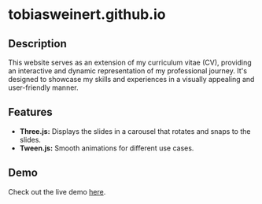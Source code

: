 # tobiasweinert.github.io
## Description

This website serves as an extension of my curriculum vitae (CV), providing an interactive and dynamic representation of my professional journey. It's designed to showcase my skills and experiences in a visually appealing and user-friendly manner.

## Features
- **Three.js:** Displays the slides in a carousel that rotates and snaps to the slides.
- **Tween.js:** Smooth animations for different use cases.

## Demo

Check out the live demo [here](https://tobiasweinert.github.io/).
